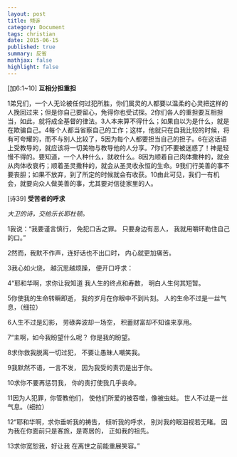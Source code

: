 ```yaml
---
layout: post
title: 倾诉
category: Document
tags: christian
date: 2015-06-15
published: true
summary: 反省
mathjax: false
highlight: false
---
```



[加6:1~10] __互相分担重担__

1弟兄们，一个人无论被任何过犯所胜，你们属灵的人都要以温柔的心灵把这样的人挽回过来；但是你自己要留心，免得你也受试探。2你们各人的重担要互相担当，如此，就将成全基督的律法。3人本来算不得什么；如果自以为是什么，就是在欺骗自己。4每个人都当省察自己的工作；这样，他就只在自我比较的时候，将有可夸耀的，而不与别人比较了，5因为每个人都要担当自己的担子。6在这话语上受教导的，就应该将一切美物与教导他的人分享。7你们不要被迷惑了！神是轻慢不得的。要知道，一个人种什么，就收什么。8因为顺着自己肉体撒种的，就会从肉体收衰朽；顺着圣灵撒种的，就会从圣灵收永恒的生命。9我们行美善的事不要丧胆；如果不放弃，到了所定的时候就会有收获。10由此可见，我们一有机会，就要向众人做美善的事，尤其要对信徒家里的人。

[诗39] __受苦者的呼求__

_大卫的诗，交给乐长耶杜顿。_

1我说：“我要谨言慎行，
免犯口舌之罪。
只要身边有恶人，
我就用嚼环勒住自己的口。”

2然而，我默不作声，连好话也不出口时，
内心就更加痛苦。

3我心如火烧，
越沉思越烦躁，
便开口呼求：

4“耶和华啊，求你让我知道
我人生的终点和寿数，
明白人生何其短暂。

5你使我的生命转瞬即逝，
我的岁月在你眼中不到片刻。
人的生命不过是一丝气息，（细拉）

6人生不过是幻影，
劳碌奔波却一场空，
积蓄财富却不知谁来享用。

7“主啊，如今我盼望什么呢？
你是我的盼望。

8求你救我脱离一切过犯，
不要让愚昧人嘲笑我。

9我默然不语，一言不发，
因为我受的责罚是出于你。

10求你不要再惩罚我，
你的责打使我几乎丧命。

11因为人犯罪，你管教他们，
使他们所爱的被吞噬，像被虫蛀。
世人不过是一丝气息。（细拉）

12“耶和华啊，求你垂听我的祷告，
倾听我的呼求，
别对我的眼泪视若无睹。
因为我在你面前只是客旅，是寄居的，
正如我的祖先。

13求你宽恕我，好让我
在离世之前能重展笑容。”